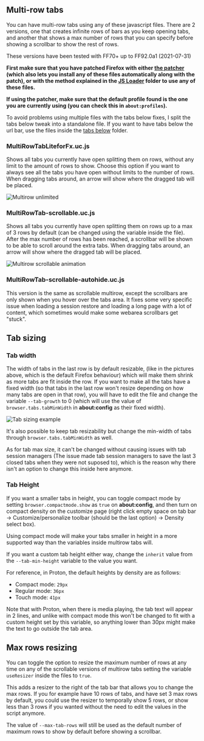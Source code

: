 ## Multi-row tabs
You can have multi-row tabs using any of these javascript files.
There are 2 versions, one that creates infinite rows of bars as you keep opening tabs, and another that shows a max number of rows that you can specify before showing a scrollbar to show the rest of rows.

These versions have been tested with FF70+ up to FF92.0a1 (2021-07-31)

**First make sure that you have patched Firefox with either [the patcher](https://github.com/Izheil/Quantum-Nox-Firefox-Dark-Full-Theme/releases) (which also lets you install any of these files automatically along with the patch), or with the method explained in the [JS Loader](https://github.com/Izheil/Quantum-Nox-Firefox-Dark-Full-Theme/tree/master/Multirow%20and%20other%20functions/JS%20Loader) folder to use any of these files.**

**If using the patcher, make sure that the default profile found is the one you are currently using (you can check this in `about:profiles`).**

To avoid problems using multiple files with the tabs below fixes, I split the tabs below tweak into a standalone file. If you want to have tabs below the url bar, use the files inside the [tabs below](https://github.com/Izheil/Quantum-Nox-Firefox-Dark-Full-Theme/tree/master/Multirow%20and%20other%20functions/Tabs%20below) folder.

### MultiRowTabLiteforFx.uc.js
Shows all tabs you currently have open splitting them on rows, without any limit to the amount of rows to show. Choose this option if you want to always see all the tabs you have open without limits to the number of rows. When dragging tabs around, an arrow will show where the dragged tab will be placed.

![Multirow unlimited](https://i.imgur.com/GWSgqD9.png)

### MultiRowTab-scrollable.uc.js
Shows all tabs you currently have open splitting them on rows up to a max of 3 rows by default (can be changed using the variable inside the file). After the max number of rows has been reached, a scrollbar will be shown to be able to scroll around the extra tabs. When dragging tabs around, an arrow will show where the dragged tab will be placed.

![Multirow scrollable animation](https://i.imgur.com/2YUO9vq.png)

### MultiRowTab-scrollable-autohide.uc.js
This version is the same as scrollable multirow, except the scrollbars are only shown when you hover over the tabs area. It fixes some very specific issue when loading a session restore and loading a long page with a lot of content, which sometimes would make some webarea scrollbars get "stuck".

## Tab sizing

### Tab width
The width of tabs in the last row is by default resizable, (like in the pictures above, which is the default Firefox behaviour) which will make them shrink as more tabs are fit inside the row. If you want to make all the tabs have a fixed width (so that tabs in the last row won't resize depending on how many tabs are open in that row), you will have to edit the file and change the variable `--tab-growth` to 0 (which will use the value of `browser.tabs.tabMinWidth` in **about:config** as their fixed width).

![Tab sizing example](https://i.imgur.com/twzsQ6V.png)

It's also possible to keep tab resizability but change the min-width of tabs through `browser.tabs.tabMinWidth` as well.

As for tab max size, it can't be changed without causing issues with tab session managers (The issue made tab session managers to save the last 3 closed tabs when they were not suposed to), which is the reason why there isn't an option to change this inside here anymore.

### Tab Height
If you want a smaller tabs in height, you can toggle compact mode by setting `browser.compactmode.show` as `true` on **about:config**, and then turn on compact density on the customize page (right click empty space on tab bar -> Customize/personalize toolbar (should be the last option) -> Density select box). 

Using compact mode will make your tabs smaller in height in a more supported way than the variables inside multirow tabs will.  

If you want a custom tab height either way, change the `inherit` value from the `--tab-min-height` variable to the value you want. 

For reference, in Proton, the default heights by density are as follows:
- Compact mode: `29px`
- Regular mode: `36px`
- Touch mode: `41px`

Note that with Proton, when there is media playing, the tab text will appear in 2 lines, and unlike with compact mode this won't be changed to fit with a custom height set by this variable, so anything lower than 30px might make the text to go outside the tab area.

## Max rows resizing

You can toggle the option to resize the maximum number of rows at any time on any of the scrollable versions of multirow tabs setting the variable `useResizer` inside the files to `true`.

This adds a resizer to the right of the tab bar that allows you to change the max rows.
If you for example have 10 rows of tabs, and have set 3 max rows by default, you could use the resizer to temporally show 5 rows, or show less than 3 rows if you wanted without the need to edit the values in the script anymore.

The value of `--max-tab-rows` will still be used as the default number of maximum rows to show by default before showing a scrollbar.